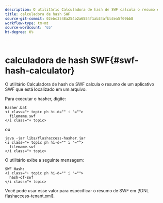 ```yaml
---
description: O utilitário Calculadora de hash de SWF calcula o resumo de um aplicativo SWF que está localizado em um arquivo.
title: calculadora de hash SWF
source-git-commit: 02ebc3548a254b2a6554f1ab34afbb3ea5f09bb8
workflow-type: tm+mt
source-wordcount: '65'
ht-degree: 0%

---
```


# calculadora de hash SWF{#swf-hash-calculator}

O utilitário Calculadora de hash de SWF calcula o resumo de um aplicativo SWF que está localizado em um arquivo.

Para executar o hasher, digite:

```
Hasher.bat 
<i class="+ topic ph hi-d="" i "="">
  filename.swf
</i class="+ topic>
```

ou

```
java -jar libs/flashaccess-hasher.jar 
<i class="+ topic ph hi-d="" i "="">
  filename.swf
</i class="+ topic>
```

O utilitário exibe a seguinte mensagem:

```
SWF Hash: 
<i class="+ topic ph hi-d="" i "="">
  hash-of-swf
</i class="+ topic>
```

Você pode usar esse valor para especificar o resumo de SWF em [!DNL flashaccess-tenant.xml].
